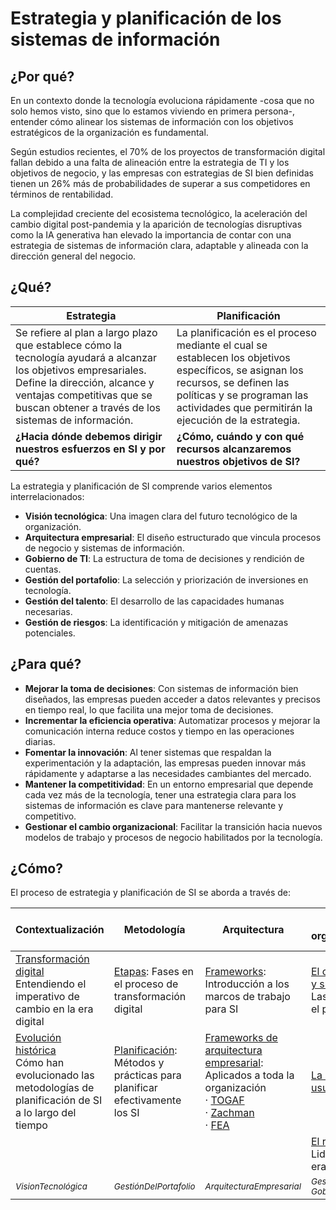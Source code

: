 # Estrategia y planificación de los sistemas de información

## ¿Por qué?

En un contexto donde la tecnología evoluciona rápidamente -cosa que no solo hemos visto, sino que lo estamos viviendo en primera persona-, entender cómo alinear los sistemas de información con los objetivos estratégicos de la organización es fundamental.

Según estudios recientes, el 70% de los proyectos de transformación digital fallan debido a una falta de alineación entre la estrategia de TI y los objetivos de negocio, y las empresas con estrategias de SI bien definidas tienen un 26% más de probabilidades de superar a sus competidores en términos de rentabilidad.

La complejidad creciente del ecosistema tecnológico, la aceleración del cambio digital post-pandemia y la aparición de tecnologías disruptivas como la IA generativa han elevado la importancia de contar con una estrategia de sistemas de información clara, adaptable y alineada con la dirección general del negocio.

## ¿Qué?

|Estrategia|Planificación|
|-|-|
|Se refiere al plan a largo plazo que establece cómo la tecnología ayudará a alcanzar los objetivos empresariales. Define la dirección, alcance y ventajas competitivas que se buscan obtener a través de los sistemas de información.|La planificación es el proceso mediante el cual se establecen los objetivos específicos, se asignan los recursos, se definen las políticas y se programan las actividades que permitirán la ejecución de la estrategia.|
|**¿Hacia dónde debemos dirigir nuestros esfuerzos en SI y por qué?**|**¿Cómo, cuándo y con qué recursos alcanzaremos nuestros objetivos de SI?**|

La estrategia y planificación de SI comprende varios elementos interrelacionados:

- **Visión tecnológica**: Una imagen clara del futuro tecnológico de la organización.
- **Arquitectura empresarial**: El diseño estructurado que vincula procesos de negocio y sistemas de información.
- **Gobierno de TI**: La estructura de toma de decisiones y rendición de cuentas.
- **Gestión del portafolio**: La selección y priorización de inversiones en tecnología.
- **Gestión del talento**: El desarrollo de las capacidades humanas necesarias.
- **Gestión de riesgos**: La identificación y mitigación de amenazas potenciales.

## ¿Para qué?

- **Mejorar la toma de decisiones**: Con sistemas de información bien diseñados, las empresas pueden acceder a datos relevantes y precisos en tiempo real, lo que facilita una mejor toma de decisiones.
- **Incrementar la eficiencia operativa**: Automatizar procesos y mejorar la comunicación interna reduce costos y tiempo en las operaciones diarias.
- **Fomentar la innovación**: Al tener sistemas que respaldan la experimentación y la adaptación, las empresas pueden innovar más rápidamente y adaptarse a las necesidades cambiantes del mercado.
- **Mantener la competitividad**: En un entorno empresarial que depende cada vez más de la tecnología, tener una estrategia clara para los sistemas de información es clave para mantenerse relevante y competitivo.
- **Gestionar el cambio organizacional**: Facilitar la transición hacia nuevos modelos de trabajo y procesos de negocio habilitados por la tecnología.

## ¿Cómo?

El proceso de estrategia y planificación de SI se aborda a través de:

|Contextualización|Metodología|Arquitectura|Aspectos organizacionales|Aspectos técnicos y de control|
|-|-|-|-|-|
|[Transformación digital](transformacionDigital.md)<br>Entendiendo el imperativo de cambio en la era digital|[Etapas](etapas.md): Fases en el proceso de transformación digital|[Frameworks](frameworks.md): Introducción a los marcos de trabajo para SI|[El capital humano y su gestión](gestionCapitalHumano.md)<br>Las personas en el proceso|[Ciberseguridad](ciberseguridad.md): Protección de activos de información|
|[Evolución histórica](evolucion.md)<br>Cómo han evolucionado las metodologías de planificación de SI a lo largo del tiempo|[Planificación](planificacion.md): Métodos y prácticas para planificar efectivamente los SI|[Frameworks de arquitectura empresarial](frameworksArquitecturaEmpresarial.md): Aplicados a toda la organización<br>· [TOGAF](togaf.md)<br>· [Zachman](zachman.md)<br>· [FEA](fea.md)|[La organización: usuarios-clientes](organizacion.md)|[Evaluación y control de proyectos](evaluacionProyectos.md)|
||||[El rol del CIO](rolDelCIO.md)<br>Liderazgo en la era digital||
|<sub>*VisionTecnológica*|<sub>*GestiónDelPortafolio*|<sub>*ArquitecturaEmpresarial*|<sub>*GestiónDelTalento, GobiernoDeTI*|<sub>*GestiónDeRiesgos*|